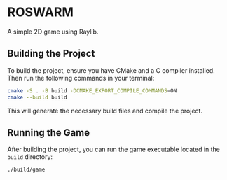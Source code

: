 # ROSWARM 
A simple 2D game using Raylib.

## Building the Project
To build the project, ensure you have CMake and a C compiler installed. Then run the following commands in your terminal:

```bash
cmake -S . -B build -DCMAKE_EXPORT_COMPILE_COMMANDS=ON
cmake --build build
```

This will generate the necessary build files and compile the project.

## Running the Game
After building the project, you can run the game executable located in the `build` directory:
```bash
./build/game
```